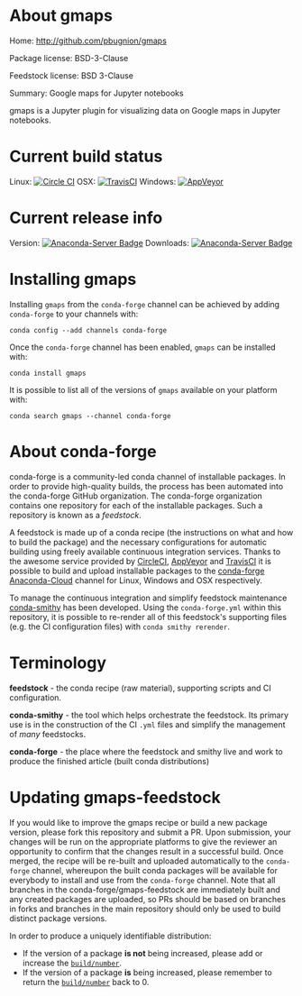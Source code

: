 About gmaps
===========

Home: http://github.com/pbugnion/gmaps

Package license: BSD-3-Clause

Feedstock license: BSD 3-Clause

Summary: Google maps for Jupyter notebooks

gmaps is a Jupyter plugin for visualizing data on Google maps in Jupyter notebooks.


Current build status
====================

Linux: [![Circle CI](https://circleci.com/gh/conda-forge/gmaps-feedstock.svg?style=shield)](https://circleci.com/gh/conda-forge/gmaps-feedstock)
OSX: [![TravisCI](https://travis-ci.org/conda-forge/gmaps-feedstock.svg?branch=master)](https://travis-ci.org/conda-forge/gmaps-feedstock)
Windows: [![AppVeyor](https://ci.appveyor.com/api/projects/status/github/conda-forge/gmaps-feedstock?svg=True)](https://ci.appveyor.com/project/conda-forge/gmaps-feedstock/branch/master)

Current release info
====================
Version: [![Anaconda-Server Badge](https://anaconda.org/conda-forge/gmaps/badges/version.svg)](https://anaconda.org/conda-forge/gmaps)
Downloads: [![Anaconda-Server Badge](https://anaconda.org/conda-forge/gmaps/badges/downloads.svg)](https://anaconda.org/conda-forge/gmaps)

Installing gmaps
================

Installing `gmaps` from the `conda-forge` channel can be achieved by adding `conda-forge` to your channels with:

```
conda config --add channels conda-forge
```

Once the `conda-forge` channel has been enabled, `gmaps` can be installed with:

```
conda install gmaps
```

It is possible to list all of the versions of `gmaps` available on your platform with:

```
conda search gmaps --channel conda-forge
```


About conda-forge
=================

conda-forge is a community-led conda channel of installable packages.
In order to provide high-quality builds, the process has been automated into the
conda-forge GitHub organization. The conda-forge organization contains one repository
for each of the installable packages. Such a repository is known as a *feedstock*.

A feedstock is made up of a conda recipe (the instructions on what and how to build
the package) and the necessary configurations for automatic building using freely
available continuous integration services. Thanks to the awesome service provided by
[CircleCI](https://circleci.com/), [AppVeyor](http://www.appveyor.com/)
and [TravisCI](https://travis-ci.org/) it is possible to build and upload installable
packages to the [conda-forge](https://anaconda.org/conda-forge)
[Anaconda-Cloud](http://docs.anaconda.org/) channel for Linux, Windows and OSX respectively.

To manage the continuous integration and simplify feedstock maintenance
[conda-smithy](http://github.com/conda-forge/conda-smithy) has been developed.
Using the ``conda-forge.yml`` within this repository, it is possible to re-render all of
this feedstock's supporting files (e.g. the CI configuration files) with ``conda smithy rerender``.


Terminology
===========

**feedstock** - the conda recipe (raw material), supporting scripts and CI configuration.

**conda-smithy** - the tool which helps orchestrate the feedstock.
                   Its primary use is in the construction of the CI ``.yml`` files
                   and simplify the management of *many* feedstocks.

**conda-forge** - the place where the feedstock and smithy live and work to
                  produce the finished article (built conda distributions)


Updating gmaps-feedstock
========================

If you would like to improve the gmaps recipe or build a new
package version, please fork this repository and submit a PR. Upon submission,
your changes will be run on the appropriate platforms to give the reviewer an
opportunity to confirm that the changes result in a successful build. Once
merged, the recipe will be re-built and uploaded automatically to the
`conda-forge` channel, whereupon the built conda packages will be available for
everybody to install and use from the `conda-forge` channel.
Note that all branches in the conda-forge/gmaps-feedstock are
immediately built and any created packages are uploaded, so PRs should be based
on branches in forks and branches in the main repository should only be used to
build distinct package versions.

In order to produce a uniquely identifiable distribution:
 * If the version of a package **is not** being increased, please add or increase
   the [``build/number``](http://conda.pydata.org/docs/building/meta-yaml.html#build-number-and-string).
 * If the version of a package **is** being increased, please remember to return
   the [``build/number``](http://conda.pydata.org/docs/building/meta-yaml.html#build-number-and-string)
   back to 0.
